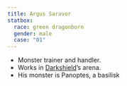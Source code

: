 ```yaml
---
title: Argus Saravor
statbox:
  race: green dragonborn
  gender: male
  case: "01"
---
```


* Monster trainer and handler.
* Works in [Darkshield](rowena-darkshield)’s arena.
* His monster is Panoptes, a basilisk
